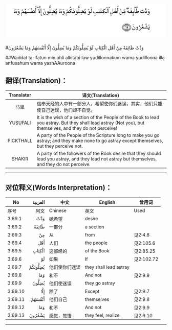 ![003:069](images/003_069.gif)

#وَدَّتْ طَائِفَةٌ مِنْ أَهْلِ الْكِتَابِ لَوْ يُضِلُّونَكُمْ وَمَا يُضِلُّونَ إِلَّا أَنْفُسَهُمْ وَمَا يَشْعُرُونَ 

##Waddat ta-ifatun min ahli alkitabi law yudilloonakum wama yudilloona illa anfusahum wama yashAAuroona 

## 翻译(Translation)：

| Translator | 译文(Translation)                                            |
| :--------: | ------------------------------------------------------------ |
|    马坚    | 信奉天经的人中有一部分人，希望使你们迷误，其实，他们只能使自己迷误，他们却不自觉。 |
|  YUSUFALI  | It is the wish of a section of the People of the Book to lead you astray. But they shall lead astray (Not you), but themselves, and they do not perceive! |
| PICKTHALL  | A party of the People of the Scripture long to make you go astray; and they make none to go astray except themselves, but they perceive not. |
|   SHAKIR   | A party of the followers of the Book desire that they should lead you astray, and they lead not astray but themselves, and they do not perceive. |

---

## 对位释义(Words Interpretation)：

| No   | العربية | 中文    | English | 曾用词 |
| ---- | ------: | ------- | ------- | ------ |
| 序号 |    阿文 | Chinese | 英文    | Used   |
| 3:69.1  | وَدَّتْ     | 她希望         | desire                 |            |
| 3:69.2  | طَائِفَةٌ   | 一部分         | a section              |            |
| 3:69.3  | مِنْ      | 从             | from                   | 见2:4.8    |
| 3:69.4  | أَهْلِ     | 人们           | the people             | 见2:105.6  |
| 3:69.5  | الْكِتَابِ  | 这部经的       | of the Book            | 见2:85.25  |
| 3:69.6  | لَوْ      | 如果           | If                     | 见2:102.72 |
| 3:69.7  | يُضِلُّونَكُمْ | 他们使你们迷误 | they shall lead astray |            |
| 3:69.8  | وَمَا     | 和不           | And not                | 见2:9.9    |
| 3:69.9  | يُضِلُّونَ   | 他们使迷误     | they go astray         |            |
| 3:69.10 | إِلَّا     | 除了           | Except                 | 见2:9.7    |
| 3:69.11 | أَنْفُسَهُمْ  | 他们自己       | themselves             | 见2:9.8    |
| 3:69.12 | وَمَا     | 和不           | And not                | 见2:9.9    |
| 3:69.13 | يَشْعُرُونَ  | 感觉，觉悟     | they feel, realize     | 见2:9.10   |

---

